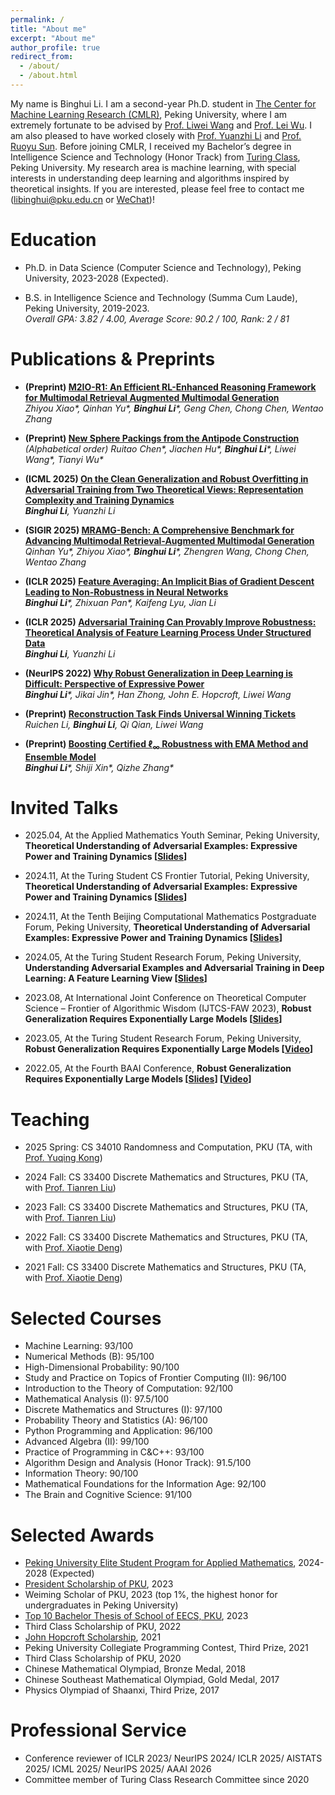 ```yaml
---
permalink: /
title: "About me"
excerpt: "About me"
author_profile: true
redirect_from: 
  - /about/
  - /about.html
---
```


My name is Binghui Li. I am a second-year Ph.D. student in [The Center for Machine Learning Research (CMLR)](https://cmlr.pku.edu.cn/About/Introduction/index.htm), Peking University, where I am extremely fortunate to be advised by [Prof. Liwei Wang](http://www.liweiwang-pku.com/) and [Prof. Lei Wu](https://leiwu0.github.io/). I am also pleased to have worked closely with [Prof. Yuanzhi Li](https://mbzuai.ac.ae/study/faculty/yuanzhi-li/) and [Prof. Ruoyu Sun](https://ruoyus.github.io/). Before joining CMLR, I received my Bachelor’s degree in Intelligence Science and Technology (Honor Track) from [Turing Class](https://cfcs.pku.edu.cn/english/research/turing_program/introduction1/index.htm), Peking University. My research area is machine learning, with special interests in understanding deep learning and algorithms inspired by theoretical insights. 
If you are interested, please feel free to contact me (libinghui@pku.edu.cn or [WeChat](https://libinghui0000.github.io/WeChat.png))!

Education
=====
- Ph.D. in Data Science (Computer Science and Technology), Peking University, 2023-2028 (Expected).
  
- B.S. in Intelligence Science and Technology (Summa Cum Laude), Peking University, 2019-2023.
  <br/>
  _Overall GPA: 3.82 / 4.00, Average Score: 90.2 / 100, Rank: 2 / 81_

Publications & Preprints
=====
- **(Preprint) [M2IO-R1: An Efficient RL-Enhanced Reasoning Framework for Multimodal Retrieval Augmented Multimodal Generation](https://arxiv.org/abs/2508.06328)**
  <br/>
  _Zhiyou Xiao\*, Qinhan Yu\*, **Binghui Li**\*, Geng Chen, Chong Chen, Wentao Zhang_

- **(Preprint) [New Sphere Packings from the Antipode Construction](https://arxiv.org/abs/2505.02394)**
  <br/>
  _(Alphabetical order) Ruitao Chen\*, Jiachen Hu\*, **Binghui Li**\*, Liwei Wang\*, Tianyi Wu\*_

- **(ICML 2025) [On the Clean Generalization and Robust Overfitting in Adversarial Training from Two Theoretical Views: Representation Complexity and Training Dynamics](https://arxiv.org/abs/2306.01271)**
  <br/>
  _**Binghui Li**, Yuanzhi Li_
  
- **(SIGIR 2025) [MRAMG-Bench: A Comprehensive Benchmark for Advancing Multimodal Retrieval-Augmented Multimodal Generation](https://arxiv.org/abs/2502.04176)**
  <br/>
  _Qinhan Yu\*, Zhiyou Xiao\*, **Binghui Li**\*, Zhengren Wang, Chong Chen, Wentao Zhang_

- **(ICLR 2025) [Feature Averaging: An Implicit Bias of Gradient Descent Leading to Non-Robustness in Neural Networks](https://arxiv.org/abs/2410.10322)**
  <br/>
  _**Binghui Li**\*, Zhixuan Pan\*, Kaifeng Lyu, Jian Li_

- **(ICLR 2025) [Adversarial Training Can Provably Improve Robustness: Theoretical Analysis of Feature Learning Process Under Structured Data](https://arxiv.org/abs/2410.08503)**
  <br/>
  _**Binghui Li**, Yuanzhi Li_

- **(NeurIPS 2022) [Why Robust Generalization in Deep Learning is Difficult: Perspective of Expressive Power](https://arxiv.org/abs/2205.13863)**
  <br/>
  _**Binghui Li**\*, Jikai Jin\*, Han Zhong, John E. Hopcroft, Liwei Wang_
  
- **(Preprint) [Reconstruction Task Finds Universal Winning Tickets](https://arxiv.org/abs/2202.11484)**
  <br/>
  _Ruichen Li, **Binghui Li**, Qi Qian, Liwei Wang_

- **(Preprint) [Boosting Certified ℓ<sub>∞</sub> Robustness with EMA Method and Ensemble Model](https://arxiv.org/abs/2107.00230)**
  <br/>
  _**Binghui Li**\*, Shiji Xin\*, Qizhe Zhang\*_

Invited Talks
=====
- 2025.04, At the Applied Mathematics Youth Seminar, Peking University, **Theoretical Understanding of Adversarial Examples: 
Expressive Power and Training Dynamics [[Slides](0402_Slides.pdf)]**

- 2024.11, At the Turing Student CS Frontier Tutorial, Peking University, **Theoretical Understanding of Adversarial Examples: 
Expressive Power and Training Dynamics [[Slides](CS_Frontier_Tutorial_Slides.pdf)]**
  
- 2024.11, At the Tenth Beijing Computational Mathematics Postgraduate Forum, Peking University, **Theoretical Understanding of Adversarial Examples: 
Expressive Power and Training Dynamics [[Slides](Math_Slides.pdf)]**

- 2024.05, At the Turing Student Research Forum, Peking University, **Understanding Adversarial Examples and Adversarial Training in Deep Learning: A Feature Learning View [[Slides](Adv_Training_Sildes.pdf)]**

- 2023.08, At International Joint Conference on Theoretical Computer Science – Frontier of Algorithmic Wisdom (IJTCS-FAW 2023), **Robust Generalization Requires Exponentially Large Models [[Slides](IJTCS_Slides.pdf)]**

- 2023.05, At the Turing Student Research Forum, Peking University, **Robust Generalization Requires Exponentially Large Models [[Video](https://www.bilibili.com/video/BV1mL411v7wx/?share_source=copy_web&vd_source=15ace44d20f0ecdd743e4865b78e402f)]**

- 2022.05, At the Fourth BAAI Conference, **Robust Generalization Requires Exponentially Large Models [[Slides](Robust_Generalization_Slides.pdf)] [[Video](https://www.bilibili.com/video/BV17B4y1Y7dP/?spm_id_from=333.337.search-card.all.click)]**

Teaching
=====
- 2025 Spring: CS 34010 Randomness and Computation, PKU (TA, with [Prof. Yuqing Kong](https://cfcs.pku.edu.cn/yuqkong/))

- 2024 Fall: CS 33400 Discrete Mathematics and Structures, PKU (TA, with [Prof. Tianren Liu](https://liutianren.com/))
  
- 2023 Fall: CS 33400 Discrete Mathematics and Structures, PKU (TA, with [Prof. Tianren Liu](https://liutianren.com/))
  
- 2022 Fall: CS 33400 Discrete Mathematics and Structures, PKU (TA, with [Prof. Xiaotie Deng](https://cfcs.pku.edu.cn/english/people/faculty/xiaotiedeng/index.htm))

- 2021 Fall: CS 33400 Discrete Mathematics and Structures, PKU (TA, with [Prof. Xiaotie Deng](https://cfcs.pku.edu.cn/english/people/faculty/xiaotiedeng/index.htm))

Selected Courses
======
- Machine Learning: 93/100
- Numerical Methods (B): 95/100
- High-Dimensional Probability: 90/100
- Study and Practice on Topics of Frontier Computing (II): 96/100
- Introduction to the Theory of Computation: 92/100
- Mathematical Analysis (I): 97.5/100
- Discrete Mathematics and Structures (I): 97/100
- Probability Theory and Statistics (A): 96/100
- Python Programming and Application: 96/100
- Advanced Algebra (II): 99/100
- Practice of Programming in C&C++: 93/100
- Algorithm Design and Analysis (Honor Track): 91.5/100
- Information Theory: 90/100
- Mathematical Foundations for the Information Age: 92/100
- The Brain and Cognitive Science: 91/100

Selected Awards
======
- [Peking University Elite Student Program for Applied Mathematics](https://cmlr.pku.edu.cn/Graduate/ElitePhDProgram/index.htm), 2024-2028 (Expected)
- [President Scholarship of PKU](https://www.ds.pku.edu.cn/xwdt/935745.htm), 2023
- Weiming Scholar of PKU, 2023 (top 1%, the highest honor for undergraduates in Peking University)
- [Top 10 Bachelor Thesis of School of EECS, PKU](https://eecs.pku.edu.cn/info/1046/5671.htm), 2023
- Third Class Scholarship of PKU, 2022
- [John Hopcroft Scholarship](https://cfcs.pku.edu.cn/english/research/turing_program/john_hopcroft_foundation/index.htm), 2021
- Peking University Collegiate Programming Contest, Third Prize, 2021
- Third Class Scholarship of PKU, 2020
- Chinese Mathematical Olympiad, Bronze Medal, 2018
- Chinese Southeast Mathematical Olympiad, Gold Medal, 2017
- Physics Olympiad of Shaanxi, Third Prize, 2017

Professional Service
======
- Conference reviewer of ICLR 2023/ NeurIPS 2024/ ICLR 2025/ AISTATS 2025/ ICML 2025/ NeurIPS 2025/ AAAI 2026
- Committee member of Turing Class Research Committee since 2020


